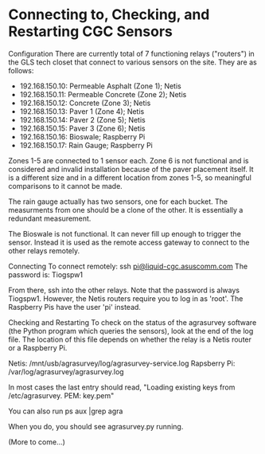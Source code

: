 # Connecting to, Checking, and Restarting CGC Sensors

Configuration
There are currently total of 7 functioning relays ("routers") in the GLS tech closet that connect to  various sensors on the site. They are as follows:
 - 192.168.150.10: Permeable Asphalt (Zone 1); Netis
 - 192.168.150.11: Permeable Concrete (Zone 2); Netis
 - 192.168.150.12: Concrete (Zone 3); Netis
 - 192.168.150.13: Paver 1 (Zone 4); Netis
 - 192.168.150.14: Paver 2 (Zone 5); Netis
 - 192.168.150.15: Paver 3 (Zone 6); Netis
 - 192.168.150.16: Bioswale; Raspberry Pi
 - 192.168.150.17: Rain Gauge; Raspberry Pi

Zones 1-5 are connected to 1 sensor each. Zone 6 is not functional and is considered and invalid installation because of the paver placement itself. It is a different size and in a different location from zones 1-5, so meaningful comparisons to it cannot be made.

The rain gauge actually has two sensors, one for each bucket. The measurments from one should be a clone of the other. It is essentially a redundant measurement.

The Bioswale is not functional. It can never fill up enough to trigger the sensor. Instead it is used as the remote access gateway to connect to the other relays remotely.

Connecting
To connect remotely:
ssh pi@liquid-cgc.asuscomm.com
The password is: Tiogspw1

From there, ssh into the other relays. Note that the password is always Tiogspw1. However, the Netis routers require you to log in as 'root'. The Raspberry Pis have the user 'pi' instead.

Checking and Restarting
To check on the status of the agrasurvey software (the Python program which queries the sensors), look at the end of the log file. The location of this file depends on whether the relay is a Netis router or a Raspberry Pi.

Netis: /mnt/usb/agrasurvey/log/agrasurvey-service.log
Rapsberry Pi: /var/log/agrasurvey/agrasurvey.log

In most cases the last entry should read, "Loading existing keys from /etc/agrasurvey. PEM: key.pem"

You can also run
ps aux |grep agra

When you do, you should see agrasurvey.py running.

(More to come...)

